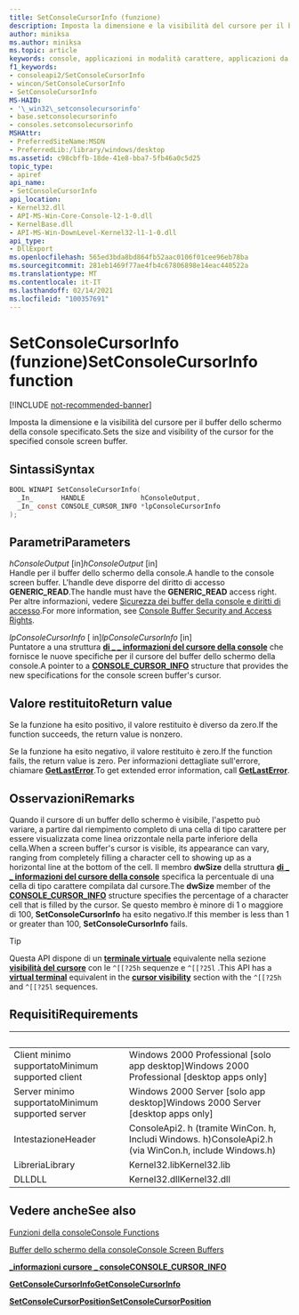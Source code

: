 ```yaml
---
title: SetConsoleCursorInfo (funzione)
description: Imposta la dimensione e la visibilità del cursore per il buffer dello schermo della console specificato.
author: miniksa
ms.author: miniksa
ms.topic: article
keywords: console, applicazioni in modalità carattere, applicazioni da riga di comando, applicazioni di terminale, api della console
f1_keywords:
- consoleapi2/SetConsoleCursorInfo
- wincon/SetConsoleCursorInfo
- SetConsoleCursorInfo
MS-HAID:
- '\_win32\_setconsolecursorinfo'
- base.setconsolecursorinfo
- consoles.setconsolecursorinfo
MSHAttr:
- PreferredSiteName:MSDN
- PreferredLib:/library/windows/desktop
ms.assetid: c98cbffb-18de-41e8-bba7-5fb46a0c5d25
topic_type:
- apiref
api_name:
- SetConsoleCursorInfo
api_location:
- Kernel32.dll
- API-MS-Win-Core-Console-l2-1-0.dll
- KernelBase.dll
- API-MS-Win-DownLevel-Kernel32-l1-1-0.dll
api_type:
- DllExport
ms.openlocfilehash: 565ed3bda8bd864fb52aac0106f01cee96eb78ba
ms.sourcegitcommit: 281eb1469f77ae4fb4c67806898e14eac440522a
ms.translationtype: MT
ms.contentlocale: it-IT
ms.lasthandoff: 02/14/2021
ms.locfileid: "100357691"
---
```

# <a name="setconsolecursorinfo-function"></a><span data-ttu-id="7b313-104">SetConsoleCursorInfo (funzione)</span><span class="sxs-lookup"><span data-stu-id="7b313-104">SetConsoleCursorInfo function</span></span>

[!INCLUDE [not-recommended-banner](./includes/not-recommended-banner.md)]

<span data-ttu-id="7b313-105">Imposta la dimensione e la visibilità del cursore per il buffer dello schermo della console specificato.</span><span class="sxs-lookup"><span data-stu-id="7b313-105">Sets the size and visibility of the cursor for the specified console screen buffer.</span></span>

## <a name="syntax"></a><span data-ttu-id="7b313-106">Sintassi</span><span class="sxs-lookup"><span data-stu-id="7b313-106">Syntax</span></span>

```C
BOOL WINAPI SetConsoleCursorInfo(
  _In_       HANDLE              hConsoleOutput,
  _In_ const CONSOLE_CURSOR_INFO *lpConsoleCursorInfo
);
```

## <a name="parameters"></a><span data-ttu-id="7b313-107">Parametri</span><span class="sxs-lookup"><span data-stu-id="7b313-107">Parameters</span></span>

<span data-ttu-id="7b313-108">*hConsoleOutput* \[in\]</span><span class="sxs-lookup"><span data-stu-id="7b313-108">*hConsoleOutput* \[in\]</span></span>  
<span data-ttu-id="7b313-109">Handle per il buffer dello schermo della console.</span><span class="sxs-lookup"><span data-stu-id="7b313-109">A handle to the console screen buffer.</span></span> <span data-ttu-id="7b313-110">L'handle deve disporre del diritto di accesso **GENERIC\_READ**.</span><span class="sxs-lookup"><span data-stu-id="7b313-110">The handle must have the **GENERIC\_READ** access right.</span></span> <span data-ttu-id="7b313-111">Per altre informazioni, vedere [Sicurezza dei buffer della console e diritti di accesso](console-buffer-security-and-access-rights.md).</span><span class="sxs-lookup"><span data-stu-id="7b313-111">For more information, see [Console Buffer Security and Access Rights](console-buffer-security-and-access-rights.md).</span></span>

<span data-ttu-id="7b313-112">*lpConsoleCursorInfo* \[ in\]</span><span class="sxs-lookup"><span data-stu-id="7b313-112">*lpConsoleCursorInfo* \[in\]</span></span>  
<span data-ttu-id="7b313-113">Puntatore a una struttura [**di \_ \_ informazioni del cursore della console**](console-cursor-info-str.md) che fornisce le nuove specifiche per il cursore del buffer dello schermo della console.</span><span class="sxs-lookup"><span data-stu-id="7b313-113">A pointer to a [**CONSOLE\_CURSOR\_INFO**](console-cursor-info-str.md) structure that provides the new specifications for the console screen buffer's cursor.</span></span>

## <a name="return-value"></a><span data-ttu-id="7b313-114">Valore restituito</span><span class="sxs-lookup"><span data-stu-id="7b313-114">Return value</span></span>

<span data-ttu-id="7b313-115">Se la funzione ha esito positivo, il valore restituito è diverso da zero.</span><span class="sxs-lookup"><span data-stu-id="7b313-115">If the function succeeds, the return value is nonzero.</span></span>

<span data-ttu-id="7b313-116">Se la funzione ha esito negativo, il valore restituito è zero.</span><span class="sxs-lookup"><span data-stu-id="7b313-116">If the function fails, the return value is zero.</span></span> <span data-ttu-id="7b313-117">Per informazioni dettagliate sull'errore, chiamare [**GetLastError**](/windows/win32/api/errhandlingapi/nf-errhandlingapi-getlasterror).</span><span class="sxs-lookup"><span data-stu-id="7b313-117">To get extended error information, call [**GetLastError**](/windows/win32/api/errhandlingapi/nf-errhandlingapi-getlasterror).</span></span>

## <a name="remarks"></a><span data-ttu-id="7b313-118">Osservazioni</span><span class="sxs-lookup"><span data-stu-id="7b313-118">Remarks</span></span>

<span data-ttu-id="7b313-119">Quando il cursore di un buffer dello schermo è visibile, l'aspetto può variare, a partire dal riempimento completo di una cella di tipo carattere per essere visualizzata come linea orizzontale nella parte inferiore della cella.</span><span class="sxs-lookup"><span data-stu-id="7b313-119">When a screen buffer's cursor is visible, its appearance can vary, ranging from completely filling a character cell to showing up as a horizontal line at the bottom of the cell.</span></span> <span data-ttu-id="7b313-120">Il membro **dwSize** della struttura [**di \_ \_ informazioni del cursore della console**](console-cursor-info-str.md) specifica la percentuale di una cella di tipo carattere compilata dal cursore.</span><span class="sxs-lookup"><span data-stu-id="7b313-120">The **dwSize** member of the [**CONSOLE\_CURSOR\_INFO**](console-cursor-info-str.md) structure specifies the percentage of a character cell that is filled by the cursor.</span></span> <span data-ttu-id="7b313-121">Se questo membro è minore di 1 o maggiore di 100, **SetConsoleCursorInfo** ha esito negativo.</span><span class="sxs-lookup"><span data-stu-id="7b313-121">If this member is less than 1 or greater than 100, **SetConsoleCursorInfo** fails.</span></span>

> [!TIP]
> <span data-ttu-id="7b313-122">Questa API dispone di un **[terminale virtuale](console-virtual-terminal-sequences.md)** equivalente nella sezione **[visibilità del cursore](console-virtual-terminal-sequences.md#cursor-visibility)** con le `^[[?25h` sequenze e `^[[?25l` .</span><span class="sxs-lookup"><span data-stu-id="7b313-122">This API has a **[virtual terminal](console-virtual-terminal-sequences.md)** equivalent in the **[cursor visibility](console-virtual-terminal-sequences.md#cursor-visibility)** section with the `^[[?25h` and `^[[?25l` sequences.</span></span> 

## <a name="requirements"></a><span data-ttu-id="7b313-123">Requisiti</span><span class="sxs-lookup"><span data-stu-id="7b313-123">Requirements</span></span>

| &nbsp; | &nbsp; |
|-|-|
| <span data-ttu-id="7b313-124">Client minimo supportato</span><span class="sxs-lookup"><span data-stu-id="7b313-124">Minimum supported client</span></span> | <span data-ttu-id="7b313-125">Windows 2000 Professional \[solo app desktop\]</span><span class="sxs-lookup"><span data-stu-id="7b313-125">Windows 2000 Professional \[desktop apps only\]</span></span> |
| <span data-ttu-id="7b313-126">Server minimo supportato</span><span class="sxs-lookup"><span data-stu-id="7b313-126">Minimum supported server</span></span> | <span data-ttu-id="7b313-127">Windows 2000 Server \[solo app desktop\]</span><span class="sxs-lookup"><span data-stu-id="7b313-127">Windows 2000 Server \[desktop apps only\]</span></span> |
| <span data-ttu-id="7b313-128">Intestazione</span><span class="sxs-lookup"><span data-stu-id="7b313-128">Header</span></span> | <span data-ttu-id="7b313-129">ConsoleApi2. h (tramite WinCon. h, Includi Windows. h)</span><span class="sxs-lookup"><span data-stu-id="7b313-129">ConsoleApi2.h (via WinCon.h, include Windows.h)</span></span> |
| <span data-ttu-id="7b313-130">Libreria</span><span class="sxs-lookup"><span data-stu-id="7b313-130">Library</span></span> | <span data-ttu-id="7b313-131">Kernel32.lib</span><span class="sxs-lookup"><span data-stu-id="7b313-131">Kernel32.lib</span></span> |
| <span data-ttu-id="7b313-132">DLL</span><span class="sxs-lookup"><span data-stu-id="7b313-132">DLL</span></span> | <span data-ttu-id="7b313-133">Kernel32.dll</span><span class="sxs-lookup"><span data-stu-id="7b313-133">Kernel32.dll</span></span> |

## <a name="see-also"></a><span data-ttu-id="7b313-134">Vedere anche</span><span class="sxs-lookup"><span data-stu-id="7b313-134">See also</span></span>

[<span data-ttu-id="7b313-135">Funzioni della console</span><span class="sxs-lookup"><span data-stu-id="7b313-135">Console Functions</span></span>](console-functions.md)

[<span data-ttu-id="7b313-136">Buffer dello schermo della console</span><span class="sxs-lookup"><span data-stu-id="7b313-136">Console Screen Buffers</span></span>](console-screen-buffers.md)

[<span data-ttu-id="7b313-137">**\_informazioni cursore \_ console**</span><span class="sxs-lookup"><span data-stu-id="7b313-137">**CONSOLE\_CURSOR\_INFO**</span></span>](console-cursor-info-str.md)

[<span data-ttu-id="7b313-138">**GetConsoleCursorInfo**</span><span class="sxs-lookup"><span data-stu-id="7b313-138">**GetConsoleCursorInfo**</span></span>](getconsolecursorinfo.md)

[<span data-ttu-id="7b313-139">**SetConsoleCursorPosition**</span><span class="sxs-lookup"><span data-stu-id="7b313-139">**SetConsoleCursorPosition**</span></span>](setconsolecursorposition.md)